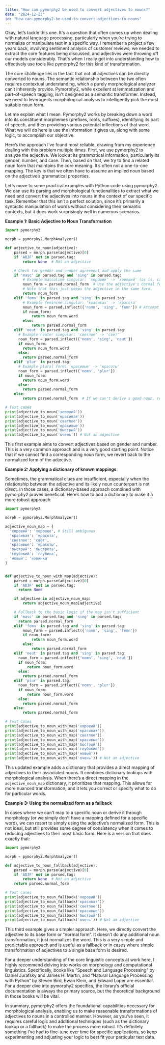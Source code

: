 ```yaml
---
title: "How can pymorphy2 be used to convert adjectives to nouns?"
date: "2024-12-23"
id: "how-can-pymorphy2-be-used-to-convert-adjectives-to-nouns"
---
```


Okay, let’s tackle this one. It's a question that often comes up when dealing with natural language processing, particularly when you’re trying to normalize or manipulate text in a specific way. I remember a project a few years back, involving sentiment analysis of customer reviews; we needed to extract the core features being discussed, and adjectives were throwing off our models considerably. That's when I really got into understanding how to effectively use tools like pymorphy2 for this kind of transformation.

The core challenge lies in the fact that not all adjectives can be directly converted to nouns. The semantic relationship between the two often requires contextual understanding, which a purely morphological analyzer can’t inherently provide. Pymorphy2, while excellent at lemmatization and part-of-speech tagging, isn't designed as a semantic transformer. Instead, we need to leverage its morphological analysis to intelligently pick the most suitable noun form.

Let me explain what I mean. Pymorphy2 works by breaking down a word into its constituent morphemes (prefixes, roots, suffixes), identifying its part of speech, and then providing various potential inflections of that word. What we will do here is use the information it gives us, along with some logic, to accomplish our objective.

Here’s the approach I’ve found most reliable, drawing from my experience dealing with this problem multiple times. First, we use pymorphy2 to analyze the adjective. We look at its grammatical information, particularly its gender, number, and case. Then, based on that, we try to find a related noun form that maintains the core meaning. It’s often not a one-to-one mapping. The key is that we often have to assume an implied noun based on the adjective’s grammatical properties.

Let's move to some practical examples with Python code using pymorphy2. We can use its parsing and morphological functionalities to extract what we need and convert the adjectives into nouns in the context of our specific task. Remember that this isn’t a perfect solution, since it’s primarily a syntactic manipulation of words without considering their semantic contexts, but it does work surprisingly well in numerous scenarios.

**Example 1: Basic Adjective to Noun Transformation**

```python
import pymorphy2

morph = pymorphy2.MorphAnalyzer()

def adjective_to_noun(adjective):
    parsed = morph.parse(adjective)[0]
    if 'ADJF' not in parsed.tag:
        return None  # Not an adjective

    # Check for gender and number agreement and apply the same
    if 'masc' in parsed.tag and 'sing' in parsed.tag:
        # Example masculine singular: 'хороший' -> 'хороший' (as is, can't create new one)
        noun_form = parsed.normal_form  # Use the adjective's normal form
        # Note that this just keeps the adjective in the same form. 
        return noun_form
    elif 'femn' in parsed.tag and 'sing' in parsed.tag:
        # Example feminine singular: 'красивая' -> 'красота'
        noun_form = parsed.inflect({'nomn', 'sing', 'femn'}) # Attempt to inflect it to nominative, singular, femimine
        if noun_form:
            return noun_form.word
        else:
            return parsed.normal_form
    elif 'neut' in parsed.tag and 'sing' in parsed.tag:
      # Example neuter singular: 'светлое' -> 'свет'
      noun_form = parsed.inflect({'nomn', 'sing', 'neut'})
      if noun_form:
        return noun_form.word
      else:
        return parsed.normal_form
    elif 'plur' in parsed.tag:
      # Example plural form: 'красивые' -> 'красоты'
      noun_form = parsed.inflect({'nomn', 'plur'})
      if noun_form:
        return noun_form.word
      else:
        return parsed.normal_form
    else:
        return parsed.normal_form  # If we can't derive a good noun, return normal form

# Test cases
print(adjective_to_noun('хороший'))
print(adjective_to_noun('красивая'))
print(adjective_to_noun('светлое'))
print(adjective_to_noun('красивые'))
print(adjective_to_noun('быстрый'))
print(adjective_to_noun('очень')) # Not an adjective
```

This first example aims to convert adjectives based on gender and number. This is a very common approach and is a very good starting point. Notice that if we cannot find a corresponding noun form, we revert back to the normalized form of the adjective.

**Example 2: Applying a dictionary of known mappings**

Sometimes, the grammatical clues are insufficient, especially when the relationship between the adjective and its likely noun counterpart is not direct. In those cases, a dictionary-based approach combined with pymorphy2 proves beneficial. Here’s how to add a dictionary to make it a more robust approach:

```python
import pymorphy2

morph = pymorphy2.MorphAnalyzer()

adjective_noun_map = {
  'хороший': 'хорошее', # Still ambiguous
  'красивая': 'красота',
  'светлое': 'свет',
  'красивые': 'красоты',
  'быстрый': 'быстрота',
  'глубокий': 'глубина',
  'новый': 'новинка'
}


def adjective_to_noun_with_map(adjective):
    parsed = morph.parse(adjective)[0]
    if 'ADJF' not in parsed.tag:
      return None

    if adjective in adjective_noun_map:
        return adjective_noun_map[adjective]

    # Fallback to the basic logic if the map isn't sufficient
    if 'masc' in parsed.tag and 'sing' in parsed.tag:
      return parsed.normal_form
    elif 'femn' in parsed.tag and 'sing' in parsed.tag:
        noun_form = parsed.inflect({'nomn', 'sing', 'femn'})
        if noun_form:
            return noun_form.word
        else:
            return parsed.normal_form
    elif 'neut' in parsed.tag and 'sing' in parsed.tag:
      noun_form = parsed.inflect({'nomn', 'sing', 'neut'})
      if noun_form:
          return noun_form.word
      else:
        return parsed.normal_form
    elif 'plur' in parsed.tag:
      noun_form = parsed.inflect({'nomn', 'plur'})
      if noun_form:
          return noun_form.word
      else:
        return parsed.normal_form
    else:
        return parsed.normal_form

# Test cases
print(adjective_to_noun_with_map('хороший'))
print(adjective_to_noun_with_map('красивая'))
print(adjective_to_noun_with_map('светлое'))
print(adjective_to_noun_with_map('красивые'))
print(adjective_to_noun_with_map('быстрый'))
print(adjective_to_noun_with_map('глубокий'))
print(adjective_to_noun_with_map('новый'))
print(adjective_to_noun_with_map('очень')) # Not an adjective
```

This updated example adds a dictionary that provides a direct mapping of adjectives to their associated nouns. It combines dictionary lookups with morphological analysis. When there’s a direct mapping in the `adjective_noun_map` dictionary, it prioritizes that mapping. This allows for more nuanced transformation, and it lets you correct or specify what to do for particular words.

**Example 3: Using the normalized form as a fallback**

In cases where we can't map to a specific noun or derive it through morphology (or we simply don't have a mapping defined for a specific word), we can resort to simply using the adjective’s normalized form. This is not ideal, but still provides some degree of consistency when it comes to reducing adjectives to their most basic form. Here is a version that does exactly that:

```python
import pymorphy2

morph = pymorphy2.MorphAnalyzer()

def adjective_to_noun_fallback(adjective):
    parsed = morph.parse(adjective)[0]
    if 'ADJF' not in parsed.tag:
        return None  # Not an adjective
    return parsed.normal_form

# Test cases
print(adjective_to_noun_fallback('хороший'))
print(adjective_to_noun_fallback('красивая'))
print(adjective_to_noun_fallback('светлое'))
print(adjective_to_noun_fallback('красивые'))
print(adjective_to_noun_fallback('быстрый'))
print(adjective_to_noun_fallback('очень')) # Not an adjective
```

This third example gives a simpler approach. Here, we directly convert the adjective to its base form or “normal form”. It doesn’t do any additional noun transformation, it just normalizes the word. This is a very simple and predictable approach and is useful as a fallback or in cases where simple transformation of adjectives to a single base form is desired.

For a deeper understanding of the core linguistic concepts at work here, I highly recommend delving into works on morphology and computational linguistics. Specifically, books like “Speech and Language Processing” by Daniel Jurafsky and James H. Martin, and “Natural Language Processing with Python” by Steven Bird, Ewan Klein, and Edward Loper are essential. For a deeper dive into pymorphy2 specifics, the library’s official documentation is always the primary source, but the theoretical background in those books will be vital.

In summary, pymorphy2 offers the foundational capabilities necessary for morphological analysis, enabling us to make reasonable transformations of adjectives to nouns in a controlled manner. However, as you’ve seen, it requires careful logic and additional techniques (such as the dictionary lookup or a fallback) to make the process more robust. It’s definitely something I’ve had to fine-tune over time for specific applications, so keep experimenting and adjusting your logic to best fit your particular text data.
